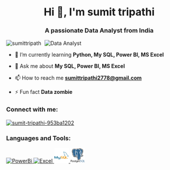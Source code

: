 <h1 align="center">Hi 👋, I'm sumit tripathi</h1>
<h3 align="center">A passionate Data Analyst from India</h3>
<img align="right" alt="Data Analyst" width="400"src="https://miro.medium.com/max/1400/1*g__jiesLRIfCRefVG69Pfw.gif">

<p align="left"> <img src="https://komarev.com/ghpvc/?username=sumittripath&label=Profile%20views&color=0e75b6&style=flat" alt="sumittripath" /> </p>



- 🌱 I’m currently learning **Python, My SQL, Power BI, MS Excel**

- 💬 Ask me about **My SQL, Power BI, MS Excel**

- 📫 How to reach me **sumittripathi2778@gmail.com**

- ⚡ Fun fact **Data zombie**

<h3 align="left">Connect with me:</h3>
<p align="left">

    
<a href="https://linkedin.com/in/sumit-tripathi-953ba1202" target="blank"><img align="center" src="https://raw.githubusercontent.com/rahuldkjain/github-profile-readme-generator/master/src/images/icons/Social/linked-in-alt.svg" alt="sumit-tripathi-953ba1202" height="30" width="40" /></a>
</p>

<h3 align="left">Languages and Tools:</h3>
<p align="left"> <a href="https://powerbi.microsoft.com/en-au/" target="_blank" rel="noreferrer"> <img src="https://logos-world.net/wp-content/uploads/2022/02/Microsoft-Power-BI-Symbol.png" alt="PowerBi" width="40" height="40"/> </a> 
    <a href="https://www.microsoft.com/en-in/microsoft-365/excel" target="_blank" rel="noreferrer"> <img src="https://cdn1.iconfinder.com/data/icons/famous-brand-apps/100/_-04-512.png" alt="Excel" width="40" height="40"/> </a> 
    </a> <a href="https://www.mysql.com/" target="_blank" rel="noreferrer"> <img src="https://raw.githubusercontent.com/devicons/devicon/master/icons/mysql/mysql-original-wordmark.svg" alt="mysql" width="40" height="40"/> </a>
 <a href="https://www.postgresql.org" target="_blank" rel="noreferrer"> <img src="https://raw.githubusercontent.com/devicons/devicon/master/icons/postgresql/postgresql-original-wordmark.svg" alt="postgresql" width="40" height="40"/> </a> 



